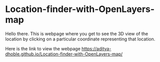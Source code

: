 # Location-finder-with-OpenLayers-map

Hello there. This is webpage where you get to see the 3D view of the location by clicking on a particular coordinate representing that location.

Here is the link to view the webpage https://aditya-dhoble.github.io/Location-finder-with-OpenLayers-map/

